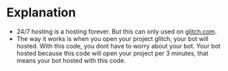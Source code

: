 # Explanation
- 24/7 hosting is a hosting forever. But this can only used on [glitch.com](https://glitch.com/).
- The way it works is when you open your project glitch, your bot will hosted. With this code, you dont have to worry about your bot. Your bot hosted because this code will open your project per 3 minutes, that means your bot hosted with this code.
